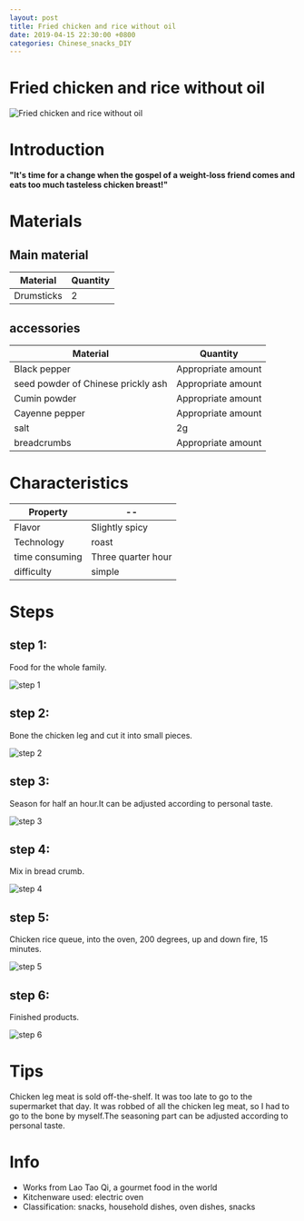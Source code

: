 ```yaml
---
layout: post
title: Fried chicken and rice without oil
date: 2019-04-15 22:30:00 +0800
categories: Chinese_snacks_DIY
---
```


# Fried chicken and rice without oil

![Fried chicken and rice without oil]({{site.baseurl}}/img/427696/427696.jpg)

# Introduction

**"It's time for a change when the gospel of a weight-loss friend comes and eats too much tasteless chicken breast!"**

# Materials


## Main material

Material|Quantity
--|--
Drumsticks|2

## accessories

Material|Quantity
--|--
Black pepper|Appropriate amount
seed powder of Chinese prickly ash|Appropriate amount
Cumin powder|Appropriate amount
Cayenne pepper|Appropriate amount
salt|2g
breadcrumbs|Appropriate amount

# Characteristics

Property|--
--|--
Flavor|Slightly spicy
Technology|roast
time consuming|Three quarter hour
difficulty|simple

# Steps

## step 1:

Food for the whole family.

![step 1]({{site.baseurl}}/img/427696/1.jpg)

## step 2:

Bone the chicken leg and cut it into small pieces.

![step 2]({{site.baseurl}}/img/427696/2.jpg)

## step 3:

Season for half an hour.It can be adjusted according to personal taste.

![step 3]({{site.baseurl}}/img/427696/3.jpg)

## step 4:

Mix in bread crumb.

![step 4]({{site.baseurl}}/img/427696/4.jpg)

## step 5:

Chicken rice queue, into the oven, 200 degrees, up and down fire, 15 minutes.

![step 5]({{site.baseurl}}/img/427696/5.jpg)

## step 6:

Finished products.

![step 6]({{site.baseurl}}/img/427696/6.jpg)

# Tips

Chicken leg meat is sold off-the-shelf. It was too late to go to the supermarket that day. It was robbed of all the chicken leg meat, so I had to go to the bone by myself.The seasoning part can be adjusted according to personal taste.

# Info

- Works from Lao Tao Qi, a gourmet food in the world
- Kitchenware used: electric oven
- Classification: snacks, household dishes, oven dishes, snacks